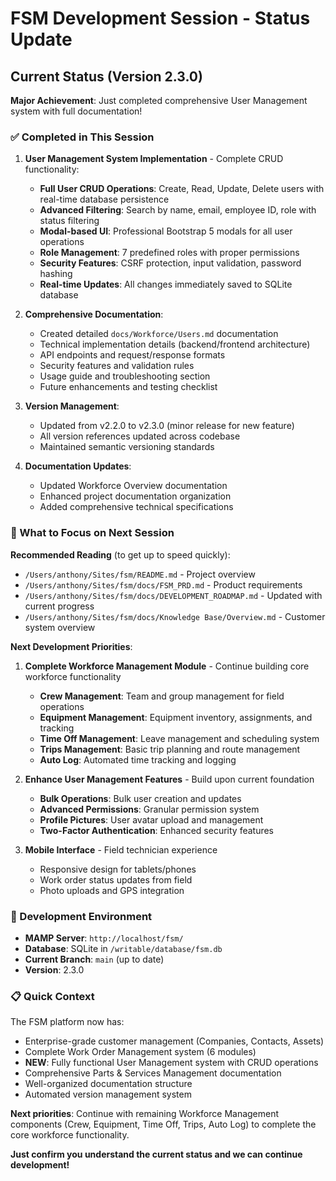 # FSM Development Session - Status Update

## Current Status (Version 2.3.0)

**Major Achievement**: Just completed comprehensive User Management system with full documentation!

### ✅ Completed in This Session
1. **User Management System Implementation** - Complete CRUD functionality:
   - **Full User CRUD Operations**: Create, Read, Update, Delete users with real-time database persistence
   - **Advanced Filtering**: Search by name, email, employee ID, role with status filtering
   - **Modal-based UI**: Professional Bootstrap 5 modals for all user operations
   - **Role Management**: 7 predefined roles with proper permissions
   - **Security Features**: CSRF protection, input validation, password hashing
   - **Real-time Updates**: All changes immediately saved to SQLite database

2. **Comprehensive Documentation**:
   - Created detailed `docs/Workforce/Users.md` documentation
   - Technical implementation details (backend/frontend architecture)
   - API endpoints and request/response formats
   - Security features and validation rules
   - Usage guide and troubleshooting section
   - Future enhancements and testing checklist

3. **Version Management**:
   - Updated from v2.2.0 to v2.3.0 (minor release for new feature)
   - All version references updated across codebase
   - Maintained semantic versioning standards

4. **Documentation Updates**:
   - Updated Workforce Overview documentation
   - Enhanced project documentation organization
   - Added comprehensive technical specifications

### 🎯 What to Focus on Next Session

**Recommended Reading** (to get up to speed quickly):
- `/Users/anthony/Sites/fsm/README.md` - Project overview
- `/Users/anthony/Sites/fsm/docs/FSM_PRD.md` - Product requirements
- `/Users/anthony/Sites/fsm/docs/DEVELOPMENT_ROADMAP.md` - Updated with current progress
- `/Users/anthony/Sites/fsm/docs/Knowledge Base/Overview.md` - Customer system overview

**Next Development Priorities**:
1. **Complete Workforce Management Module** - Continue building core workforce functionality
   - **Crew Management**: Team and group management for field operations
   - **Equipment Management**: Equipment inventory, assignments, and tracking
   - **Time Off Management**: Leave management and scheduling system
   - **Trips Management**: Basic trip planning and route management
   - **Auto Log**: Automated time tracking and logging

2. **Enhance User Management Features** - Build upon current foundation
   - **Bulk Operations**: Bulk user creation and updates
   - **Advanced Permissions**: Granular permission system
   - **Profile Pictures**: User avatar upload and management
   - **Two-Factor Authentication**: Enhanced security features

3. **Mobile Interface** - Field technician experience
   - Responsive design for tablets/phones
   - Work order status updates from field
   - Photo uploads and GPS integration

### 🔧 Development Environment
- **MAMP Server**: `http://localhost/fsm/`
- **Database**: SQLite in `/writable/database/fsm.db`
- **Current Branch**: `main` (up to date)
- **Version**: 2.3.0

### 📋 Quick Context
The FSM platform now has:
- Enterprise-grade customer management (Companies, Contacts, Assets)
- Complete Work Order Management system (6 modules)
- **NEW**: Fully functional User Management system with CRUD operations
- Comprehensive Parts & Services Management documentation
- Well-organized documentation structure
- Automated version management system

**Next priorities**: Continue with remaining Workforce Management components (Crew, Equipment, Time Off, Trips, Auto Log) to complete the core workforce functionality.

**Just confirm you understand the current status and we can continue development!**
